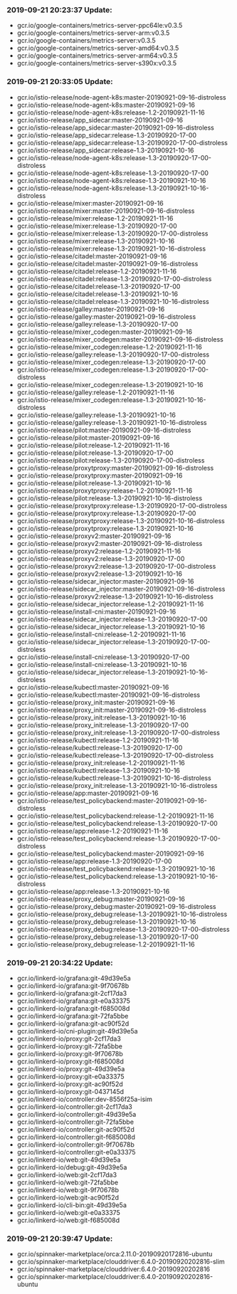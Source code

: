 ### 2019-09-21 20:23:37 Update:

- gcr.io/google-containers/metrics-server-ppc64le:v0.3.5
- gcr.io/google-containers/metrics-server-arm:v0.3.5
- gcr.io/google-containers/metrics-server:v0.3.5
- gcr.io/google-containers/metrics-server-amd64:v0.3.5
- gcr.io/google-containers/metrics-server-arm64:v0.3.5
- gcr.io/google-containers/metrics-server-s390x:v0.3.5
### 2019-09-21 20:33:05 Update:

- gcr.io/istio-release/node-agent-k8s:master-20190921-09-16-distroless
- gcr.io/istio-release/node-agent-k8s:master-20190921-09-16
- gcr.io/istio-release/node-agent-k8s:release-1.2-20190921-11-16
- gcr.io/istio-release/app_sidecar:master-20190921-09-16
- gcr.io/istio-release/app_sidecar:master-20190921-09-16-distroless
- gcr.io/istio-release/app_sidecar:release-1.3-20190920-17-00
- gcr.io/istio-release/app_sidecar:release-1.3-20190920-17-00-distroless
- gcr.io/istio-release/app_sidecar:release-1.3-20190921-10-16
- gcr.io/istio-release/node-agent-k8s:release-1.3-20190920-17-00-distroless
- gcr.io/istio-release/node-agent-k8s:release-1.3-20190920-17-00
- gcr.io/istio-release/node-agent-k8s:release-1.3-20190921-10-16
- gcr.io/istio-release/node-agent-k8s:release-1.3-20190921-10-16-distroless
- gcr.io/istio-release/mixer:master-20190921-09-16
- gcr.io/istio-release/mixer:master-20190921-09-16-distroless
- gcr.io/istio-release/mixer:release-1.2-20190921-11-16
- gcr.io/istio-release/mixer:release-1.3-20190920-17-00
- gcr.io/istio-release/mixer:release-1.3-20190920-17-00-distroless
- gcr.io/istio-release/mixer:release-1.3-20190921-10-16
- gcr.io/istio-release/mixer:release-1.3-20190921-10-16-distroless
- gcr.io/istio-release/citadel:master-20190921-09-16
- gcr.io/istio-release/citadel:master-20190921-09-16-distroless
- gcr.io/istio-release/citadel:release-1.2-20190921-11-16
- gcr.io/istio-release/citadel:release-1.3-20190920-17-00-distroless
- gcr.io/istio-release/citadel:release-1.3-20190920-17-00
- gcr.io/istio-release/citadel:release-1.3-20190921-10-16
- gcr.io/istio-release/citadel:release-1.3-20190921-10-16-distroless
- gcr.io/istio-release/galley:master-20190921-09-16
- gcr.io/istio-release/galley:master-20190921-09-16-distroless
- gcr.io/istio-release/galley:release-1.3-20190920-17-00
- gcr.io/istio-release/mixer_codegen:master-20190921-09-16
- gcr.io/istio-release/mixer_codegen:master-20190921-09-16-distroless
- gcr.io/istio-release/mixer_codegen:release-1.2-20190921-11-16
- gcr.io/istio-release/galley:release-1.3-20190920-17-00-distroless
- gcr.io/istio-release/mixer_codegen:release-1.3-20190920-17-00
- gcr.io/istio-release/mixer_codegen:release-1.3-20190920-17-00-distroless
- gcr.io/istio-release/mixer_codegen:release-1.3-20190921-10-16
- gcr.io/istio-release/galley:release-1.2-20190921-11-16
- gcr.io/istio-release/mixer_codegen:release-1.3-20190921-10-16-distroless
- gcr.io/istio-release/galley:release-1.3-20190921-10-16
- gcr.io/istio-release/galley:release-1.3-20190921-10-16-distroless
- gcr.io/istio-release/pilot:master-20190921-09-16-distroless
- gcr.io/istio-release/pilot:master-20190921-09-16
- gcr.io/istio-release/pilot:release-1.2-20190921-11-16
- gcr.io/istio-release/pilot:release-1.3-20190920-17-00
- gcr.io/istio-release/pilot:release-1.3-20190920-17-00-distroless
- gcr.io/istio-release/proxytproxy:master-20190921-09-16-distroless
- gcr.io/istio-release/proxytproxy:master-20190921-09-16
- gcr.io/istio-release/pilot:release-1.3-20190921-10-16
- gcr.io/istio-release/proxytproxy:release-1.2-20190921-11-16
- gcr.io/istio-release/pilot:release-1.3-20190921-10-16-distroless
- gcr.io/istio-release/proxytproxy:release-1.3-20190920-17-00-distroless
- gcr.io/istio-release/proxytproxy:release-1.3-20190920-17-00
- gcr.io/istio-release/proxytproxy:release-1.3-20190921-10-16-distroless
- gcr.io/istio-release/proxytproxy:release-1.3-20190921-10-16
- gcr.io/istio-release/proxyv2:master-20190921-09-16
- gcr.io/istio-release/proxyv2:master-20190921-09-16-distroless
- gcr.io/istio-release/proxyv2:release-1.2-20190921-11-16
- gcr.io/istio-release/proxyv2:release-1.3-20190920-17-00
- gcr.io/istio-release/proxyv2:release-1.3-20190920-17-00-distroless
- gcr.io/istio-release/proxyv2:release-1.3-20190921-10-16
- gcr.io/istio-release/sidecar_injector:master-20190921-09-16
- gcr.io/istio-release/sidecar_injector:master-20190921-09-16-distroless
- gcr.io/istio-release/proxyv2:release-1.3-20190921-10-16-distroless
- gcr.io/istio-release/sidecar_injector:release-1.2-20190921-11-16
- gcr.io/istio-release/install-cni:master-20190921-09-16
- gcr.io/istio-release/sidecar_injector:release-1.3-20190920-17-00
- gcr.io/istio-release/sidecar_injector:release-1.3-20190921-10-16
- gcr.io/istio-release/install-cni:release-1.2-20190921-11-16
- gcr.io/istio-release/sidecar_injector:release-1.3-20190920-17-00-distroless
- gcr.io/istio-release/install-cni:release-1.3-20190920-17-00
- gcr.io/istio-release/install-cni:release-1.3-20190921-10-16
- gcr.io/istio-release/sidecar_injector:release-1.3-20190921-10-16-distroless
- gcr.io/istio-release/kubectl:master-20190921-09-16
- gcr.io/istio-release/kubectl:master-20190921-09-16-distroless
- gcr.io/istio-release/proxy_init:master-20190921-09-16
- gcr.io/istio-release/proxy_init:master-20190921-09-16-distroless
- gcr.io/istio-release/proxy_init:release-1.3-20190921-10-16
- gcr.io/istio-release/proxy_init:release-1.3-20190920-17-00
- gcr.io/istio-release/proxy_init:release-1.3-20190920-17-00-distroless
- gcr.io/istio-release/kubectl:release-1.2-20190921-11-16
- gcr.io/istio-release/kubectl:release-1.3-20190920-17-00
- gcr.io/istio-release/kubectl:release-1.3-20190920-17-00-distroless
- gcr.io/istio-release/proxy_init:release-1.2-20190921-11-16
- gcr.io/istio-release/kubectl:release-1.3-20190921-10-16
- gcr.io/istio-release/kubectl:release-1.3-20190921-10-16-distroless
- gcr.io/istio-release/proxy_init:release-1.3-20190921-10-16-distroless
- gcr.io/istio-release/app:master-20190921-09-16
- gcr.io/istio-release/test_policybackend:master-20190921-09-16-distroless
- gcr.io/istio-release/test_policybackend:release-1.2-20190921-11-16
- gcr.io/istio-release/test_policybackend:release-1.3-20190920-17-00
- gcr.io/istio-release/app:release-1.2-20190921-11-16
- gcr.io/istio-release/test_policybackend:release-1.3-20190920-17-00-distroless
- gcr.io/istio-release/test_policybackend:master-20190921-09-16
- gcr.io/istio-release/app:release-1.3-20190920-17-00
- gcr.io/istio-release/test_policybackend:release-1.3-20190921-10-16
- gcr.io/istio-release/test_policybackend:release-1.3-20190921-10-16-distroless
- gcr.io/istio-release/app:release-1.3-20190921-10-16
- gcr.io/istio-release/proxy_debug:master-20190921-09-16
- gcr.io/istio-release/proxy_debug:master-20190921-09-16-distroless
- gcr.io/istio-release/proxy_debug:release-1.3-20190921-10-16-distroless
- gcr.io/istio-release/proxy_debug:release-1.3-20190921-10-16
- gcr.io/istio-release/proxy_debug:release-1.3-20190920-17-00-distroless
- gcr.io/istio-release/proxy_debug:release-1.3-20190920-17-00
- gcr.io/istio-release/proxy_debug:release-1.2-20190921-11-16
### 2019-09-21 20:34:22 Update:

- gcr.io/linkerd-io/grafana:git-49d39e5a
- gcr.io/linkerd-io/grafana:git-9f70678b
- gcr.io/linkerd-io/grafana:git-2cf17da3
- gcr.io/linkerd-io/grafana:git-e0a33375
- gcr.io/linkerd-io/grafana:git-f685008d
- gcr.io/linkerd-io/grafana:git-72fa5bbe
- gcr.io/linkerd-io/grafana:git-ac90f52d
- gcr.io/linkerd-io/cni-plugin:git-49d39e5a
- gcr.io/linkerd-io/proxy:git-2cf17da3
- gcr.io/linkerd-io/proxy:git-72fa5bbe
- gcr.io/linkerd-io/proxy:git-9f70678b
- gcr.io/linkerd-io/proxy:git-f685008d
- gcr.io/linkerd-io/proxy:git-49d39e5a
- gcr.io/linkerd-io/proxy:git-e0a33375
- gcr.io/linkerd-io/proxy:git-ac90f52d
- gcr.io/linkerd-io/proxy:git-0437145d
- gcr.io/linkerd-io/controller:dev-8556f25a-isim
- gcr.io/linkerd-io/controller:git-2cf17da3
- gcr.io/linkerd-io/controller:git-49d39e5a
- gcr.io/linkerd-io/controller:git-72fa5bbe
- gcr.io/linkerd-io/controller:git-ac90f52d
- gcr.io/linkerd-io/controller:git-f685008d
- gcr.io/linkerd-io/controller:git-9f70678b
- gcr.io/linkerd-io/controller:git-e0a33375
- gcr.io/linkerd-io/web:git-49d39e5a
- gcr.io/linkerd-io/debug:git-49d39e5a
- gcr.io/linkerd-io/web:git-2cf17da3
- gcr.io/linkerd-io/web:git-72fa5bbe
- gcr.io/linkerd-io/web:git-9f70678b
- gcr.io/linkerd-io/web:git-ac90f52d
- gcr.io/linkerd-io/cli-bin:git-49d39e5a
- gcr.io/linkerd-io/web:git-e0a33375
- gcr.io/linkerd-io/web:git-f685008d
### 2019-09-21 20:39:47 Update:

- gcr.io/spinnaker-marketplace/orca:2.11.0-20190920172816-ubuntu
- gcr.io/spinnaker-marketplace/clouddriver:6.4.0-20190920202816-slim
- gcr.io/spinnaker-marketplace/clouddriver:6.4.0-20190920202816
- gcr.io/spinnaker-marketplace/clouddriver:6.4.0-20190920202816-ubuntu
